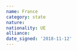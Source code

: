 ```yaml
---
name: France
category: state
nature: 
nationality: UE
alliance: 
date_signed: '2018-11-12'
---
```

    
